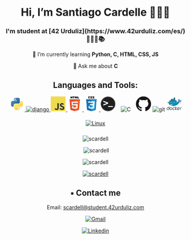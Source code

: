 <h1 align="center"> Hi, I’m Santiago Cardelle 🙋🏻‍♂️ </h1>

<h3 align="center"> I'm student at [42 Urduliz](https://www.42urduliz.com/es/) 👨🏻‍💻📚 </h3>
<div align="center">
  <!--     <p>🔭 I’m currently working on <a href="https://github.com/davevad93/rest-countries-django-app">rest-countries-django-app</a></p> -->
<!--      <p>👯 I’m collaborating on <a href="https://github.com/aprendedeceropython">Comunidad Python Aprende desde Cero</a></p> -->
      <p>🌱 I’m currently learning <b>Python, C, HTML, CSS, JS</b></p> 
      <p>💬 Ask me about <b> C </b></p> 
</div>  



<!-- ## ▪️ Tech Stack -->
<h2 align="center">Languages and Tools:</h3>
<p align="center"> <a href="https://www.python.org" target="blank" rel="noreferrer"> <img src="https://raw.githubusercontent.com/devicons/devicon/master/icons/python/python-original.svg" alt="python" width="40" height="40"/> </a> <a href="https://www.djangoproject.com/" target="_blank" rel="noreferrer"> <img src="https://cdn.worldvectorlogo.com/logos/django.svg" alt="django" width="40" height="40"/> </a> <a href="https://www.w3schools.com/cs/" target="_blank" rel="noreferrer"> <img src="https://raw.githubusercontent.com/devicons/devicon/master/icons/javascript/javascript-original.svg" alt="javascript" width="40" height="40"/> </a> </a> <a href="https://www.w3.org/html/" target="_blank" rel="noreferrer"> <img src="https://raw.githubusercontent.com/devicons/devicon/master/icons/html5/html5-original-wordmark.svg" alt="html5" width="40" height="40"/> </a> <a href="https://www.w3schools.com/css/" target="_blank" rel="noreferrer"> <img src="https://raw.githubusercontent.com/devicons/devicon/master/icons/css3/css3-original-wordmark.svg" alt="css3" width="40" height="40"/> </a> <img src="https://raw.githubusercontent.com/github/explore/80688e429a7d4ef2fca1e82350fe8e3517d3494d/topics/terminal/terminal.png" alt="git" width="40" height="40"/>  <img style="margin: 10px" src="https://profilinator.rishav.dev/skills-assets/c-original.svg" alt="C" height="40" /> <img src="https://raw.githubusercontent.com/github/explore/78df643247d429f6cc873026c0622819ad797942/topics/github/github.png" alt="<GitHub" width="40" height="40"/> <img src="https://www.vectorlogo.zone/logos/git-scm/git-scm-icon.svg" alt="git" width="40" height="40"/> <a href="https://www.photoshop.com/en" target="_blank" rel="noreferrer"> <img src="https://raw.githubusercontent.com/devicons/devicon/master/icons/docker/docker-original-wordmark.svg" alt="docker" width="40" height="40"/> <a href="https://www.linux.org/" target="_blank"><img style="margin: 10px" src="https://profilinator.rishav.dev/skills-assets/linux-original.svg" alt="Linux" height="40" /></a>  </p>

 

<!-- ## ▪️ Github stats -->

<p align="center"><img src="https://github-readme-stats.vercel.app/api/top-langs?username=scardell&show_icons=true&locale=en&layout=compact&theme=github_dark" alt="scardell" width=460 /></p>

<p align="center">&nbsp;<img src="https://github-readme-stats.vercel.app/api?username=scardell&show_icons=true&locale=en&theme=github_dark" alt="scardell" width=460 /></p>

<p align="center"><img src="https://github-readme-streak-stats.herokuapp.com/?user=scardell&&theme=onedark" alt="scardell" width=460 /></p>


<!-- ## ▪️ Github trophy -->

<p align="center"> <a href="https://github.com/ryo-ma/github-profile-trophy"><img src="https://github-profile-trophy.vercel.app/?username=scardell&theme=onedark" alt="scardell" /></a> </p>

<div align="center">

## ▪️ Contact me 

Email: scardell@student.42urduliz.com

<a href='mailto:scardell@student.42urduliz.com' target="_blank"><img alt='Gmail' src='https://img.shields.io/badge/Gmail-100000?style=flat&logo=Gmail&logoColor=white&labelColor=EA4335&color=EA4335'/></a>
</a>

<a href='https://www.linkedin.com/in/santiagocardelle-desarrollodesoftware/' target="_blank"><img alt='Linkedin' src='https://img.shields.io/badge/LinkedIn-100000?style=flat&logo=Linkedin&logoColor=white&labelColor=0A66C2&color=0A66C2'/></a>
</a>



